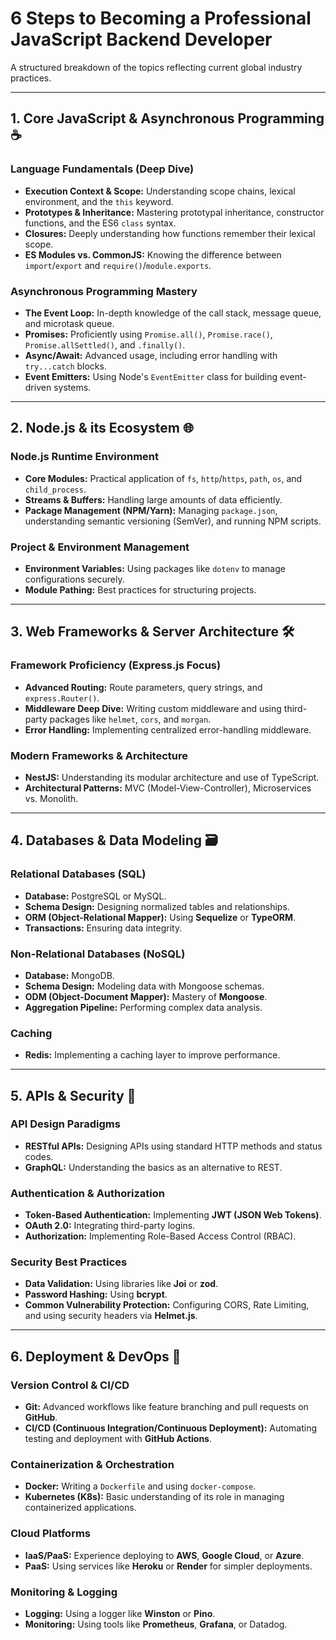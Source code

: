 # 6 Steps to Becoming a Professional JavaScript Backend Developer

A structured breakdown of the topics reflecting current global industry practices.

---

## 1. Core JavaScript & Asynchronous Programming ☕

### Language Fundamentals (Deep Dive)
* **Execution Context & Scope:** Understanding scope chains, lexical environment, and the `this` keyword.
* **Prototypes & Inheritance:** Mastering prototypal inheritance, constructor functions, and the ES6 `class` syntax.
* **Closures:** Deeply understanding how functions remember their lexical scope.
* **ES Modules vs. CommonJS:** Knowing the difference between `import`/`export` and `require()`/`module.exports`.

### Asynchronous Programming Mastery
* **The Event Loop:** In-depth knowledge of the call stack, message queue, and microtask queue.
* **Promises:** Proficiently using `Promise.all()`, `Promise.race()`, `Promise.allSettled()`, and `.finally()`.
* **Async/Await:** Advanced usage, including error handling with `try...catch` blocks.
* **Event Emitters:** Using Node's `EventEmitter` class for building event-driven systems.

---

## 2. Node.js & its Ecosystem 🌐

### Node.js Runtime Environment
* **Core Modules:** Practical application of `fs`, `http`/`https`, `path`, `os`, and `child_process`.
* **Streams & Buffers:** Handling large amounts of data efficiently.
* **Package Management (NPM/Yarn):** Managing `package.json`, understanding semantic versioning (SemVer), and running NPM scripts.

### Project & Environment Management
* **Environment Variables:** Using packages like `dotenv` to manage configurations securely.
* **Module Pathing:** Best practices for structuring projects.

---

## 3. Web Frameworks & Server Architecture 🛠️

### Framework Proficiency (Express.js Focus)
* **Advanced Routing:** Route parameters, query strings, and `express.Router()`.
* **Middleware Deep Dive:** Writing custom middleware and using third-party packages like `helmet`, `cors`, and `morgan`.
* **Error Handling:** Implementing centralized error-handling middleware.

### Modern Frameworks & Architecture
* **NestJS:** Understanding its modular architecture and use of TypeScript.
* **Architectural Patterns:** MVC (Model-View-Controller), Microservices vs. Monolith.

---

## 4. Databases & Data Modeling 🗃️

### Relational Databases (SQL)
* **Database:** PostgreSQL or MySQL.
* **Schema Design:** Designing normalized tables and relationships.
* **ORM (Object-Relational Mapper):** Using **Sequelize** or **TypeORM**.
* **Transactions:** Ensuring data integrity.

### Non-Relational Databases (NoSQL)
* **Database:** MongoDB.
* **Schema Design:** Modeling data with Mongoose schemas.
* **ODM (Object-Document Mapper):** Mastery of **Mongoose**.
* **Aggregation Pipeline:** Performing complex data analysis.

### Caching
* **Redis:** Implementing a caching layer to improve performance.

---

## 5. APIs & Security 🔑

### API Design Paradigms
* **RESTful APIs:** Designing APIs using standard HTTP methods and status codes.
* **GraphQL:** Understanding the basics as an alternative to REST.

### Authentication & Authorization
* **Token-Based Authentication:** Implementing **JWT (JSON Web Tokens)**.
* **OAuth 2.0:** Integrating third-party logins.
* **Authorization:** Implementing Role-Based Access Control (RBAC).

### Security Best Practices
* **Data Validation:** Using libraries like **Joi** or **zod**.
* **Password Hashing:** Using **bcrypt**.
* **Common Vulnerability Protection:** Configuring CORS, Rate Limiting, and using security headers via **Helmet.js**.

---

## 6. Deployment & DevOps 🚀

### Version Control & CI/CD
* **Git:** Advanced workflows like feature branching and pull requests on **GitHub**.
* **CI/CD (Continuous Integration/Continuous Deployment):** Automating testing and deployment with **GitHub Actions**.

### Containerization & Orchestration
* **Docker:** Writing a `Dockerfile` and using `docker-compose`.
* **Kubernetes (K8s):** Basic understanding of its role in managing containerized applications.

### Cloud Platforms
* **IaaS/PaaS:** Experience deploying to **AWS**, **Google Cloud**, or **Azure**.
* **PaaS:** Using services like **Heroku** or **Render** for simpler deployments.

### Monitoring & Logging
* **Logging:** Using a logger like **Winston** or **Pino**.
* **Monitoring:** Using tools like **Prometheus**, **Grafana**, or Datadog.



